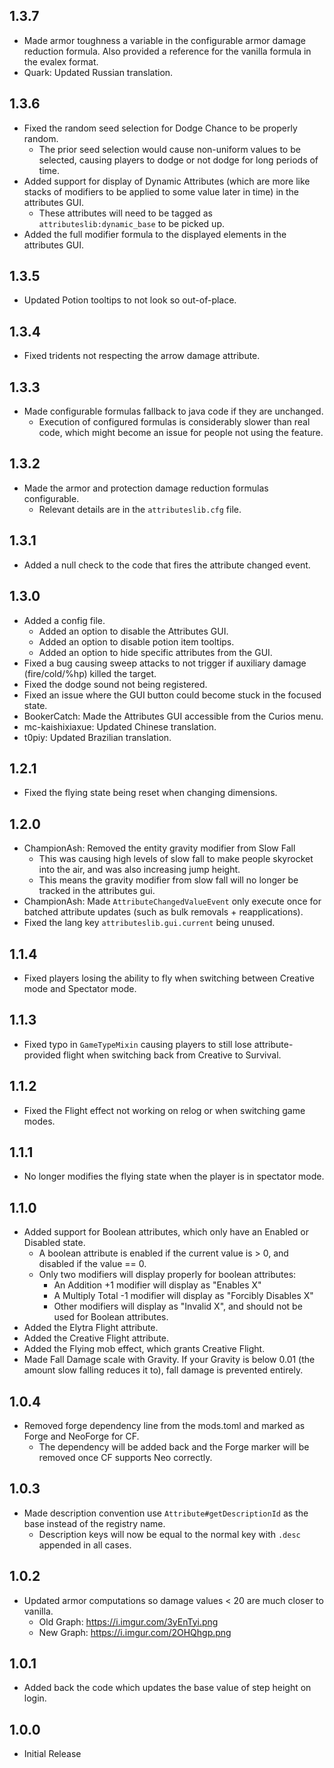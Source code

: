 ## 1.3.7
* Made armor toughness a variable in the configurable armor damage reduction formula. Also provided a reference for the vanilla formula in the evalex format.
* Quark: Updated Russian translation.

## 1.3.6
* Fixed the random seed selection for Dodge Chance to be properly random.
  * The prior seed selection would cause non-uniform values to be selected, causing players to dodge or not dodge for long periods of time.
* Added support for display of Dynamic Attributes (which are more like stacks of modifiers to be applied to some value later in time) in the attributes GUI.
  * These attributes will need to be tagged as `attributeslib:dynamic_base` to be picked up.
* Added the full modifier formula to the displayed elements in the attributes GUI.

## 1.3.5
* Updated Potion tooltips to not look so out-of-place.

## 1.3.4
* Fixed tridents not respecting the arrow damage attribute.

## 1.3.3
* Made configurable formulas fallback to java code if they are unchanged.
  * Execution of configured formulas is considerably slower than real code, which might become an issue for people not using the feature.

## 1.3.2
* Made the armor and protection damage reduction formulas configurable.
  * Relevant details are in the `attributeslib.cfg` file.

## 1.3.1
* Added a null check to the code that fires the attribute changed event.

## 1.3.0
* Added a config file.
  * Added an option to disable the Attributes GUI.
  * Added an option to disable potion item tooltips.
  * Added an option to hide specific attributes from the GUI.
* Fixed a bug causing sweep attacks to not trigger if auxiliary damage (fire/cold/%hp) killed the target.
* Fixed the dodge sound not being registered.
* Fixed an issue where the GUI button could become stuck in the focused state.
* BookerCatch: Made the Attributes GUI accessible from the Curios menu.
* mc-kaishixiaxue: Updated Chinese translation.
* t0piy: Updated Brazilian translation.

## 1.2.1
* Fixed the flying state being reset when changing dimensions.

## 1.2.0
* ChampionAsh: Removed the entity gravity modifier from Slow Fall
  * This was causing high levels of slow fall to make people skyrocket into the air, and was also increasing jump height.
  * This means the gravity modifier from slow fall will no longer be tracked in the attributes gui.
* ChampionAsh: Made `AttributeChangedValueEvent` only execute once for batched attribute updates (such as bulk removals + reapplications).
* Fixed the lang key `attributeslib.gui.current` being unused.

## 1.1.4
* Fixed players losing the ability to fly when switching between Creative mode and Spectator mode.

## 1.1.3
* Fixed typo in `GameTypeMixin` causing players to still lose attribute-provided flight when switching back from Creative to Survival.

## 1.1.2
* Fixed the Flight effect not working on relog or when switching game modes.

## 1.1.1
* No longer modifies the flying state when the player is in spectator mode.

## 1.1.0
* Added support for Boolean attributes, which only have an Enabled or Disabled state.
  * A boolean attribute is enabled if the current value is > 0, and disabled if the value == 0.
  * Only two modifiers will display properly for boolean attributes:
    * An Addition +1 modifier will display as "Enables X"
    * A Multiply Total -1 modifier will display as "Forcibly Disables X"
    * Other modifiers will display as "Invalid X", and should not be used for Boolean attributes.
* Added the Elytra Flight attribute.
* Added the Creative Flight attribute.
* Added the Flying mob effect, which grants Creative Flight.
* Made Fall Damage scale with Gravity. If your Gravity is below 0.01 (the amount slow falling reduces it to), fall damage is prevented entirely.

## 1.0.4
* Removed forge dependency line from the mods.toml and marked as Forge and NeoForge for CF.
  * The dependency will be added back and the Forge marker will be removed once CF supports Neo correctly.

## 1.0.3
* Made description convention use `Attribute#getDescriptionId` as the base instead of the registry name.
  * Description keys will now be equal to the normal key with `.desc` appended in all cases.

## 1.0.2
* Updated armor computations so damage values < 20 are much closer to vanilla.
  * Old Graph: https://i.imgur.com/3yEnTyi.png
  * New Graph: https://i.imgur.com/2OHQhgp.png

## 1.0.1
* Added back the code which updates the base value of step height on login.

## 1.0.0
* Initial Release